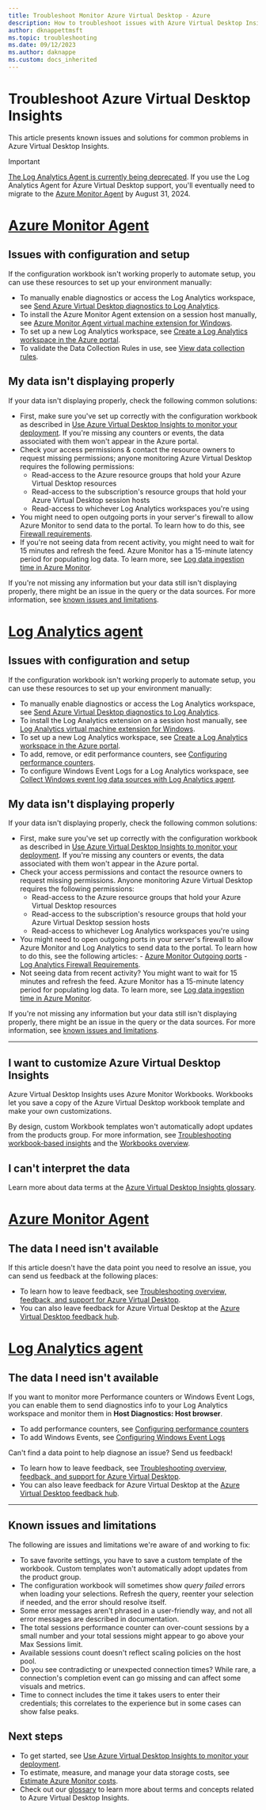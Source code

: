 ```yaml
---
title: Troubleshoot Monitor Azure Virtual Desktop - Azure
description: How to troubleshoot issues with Azure Virtual Desktop Insights.
author: dknappettmsft
ms.topic: troubleshooting
ms.date: 09/12/2023
ms.author: daknappe
ms.custom: docs_inherited
---
```

# Troubleshoot Azure Virtual Desktop Insights

This article presents known issues and solutions for common problems in Azure Virtual Desktop Insights.

>[!IMPORTANT]
>[The Log Analytics Agent is currently being deprecated](https://azure.microsoft.com/updates/were-retiring-the-log-analytics-agent-in-azure-monitor-on-31-august-2024/). If you use the Log Analytics Agent for Azure Virtual Desktop support, you'll eventually need to migrate to the [Azure Monitor Agent](/azure/azure-monitor/agents/agents-overview) by August 31, 2024.

# [Azure Monitor Agent](#tab/monitor)

## Issues with configuration and setup

If the configuration workbook isn't working properly to automate setup, you can use these resources to set up your environment manually:

- To manually enable diagnostics or access the Log Analytics workspace, see [Send Azure Virtual Desktop diagnostics to Log Analytics](/azure/virtual-desktop/diagnostics-log-analytics).
- To install the Azure Monitor Agent extension on a session host manually, see [Azure Monitor Agent virtual machine extension for Windows](/azure/azure-monitor/agents/azure-monitor-agent-manage#installation-options).
- To set up a new Log Analytics workspace, see [Create a Log Analytics workspace in the Azure portal](/azure/azure-monitor/logs/quick-create-workspace).
- To validate the Data Collection Rules in use, see [View data collection rules](/azure/azure-monitor/essentials/data-collection-rule-view).

## My data isn't displaying properly

If your data isn't displaying properly, check the following common solutions:

- First, make sure you've set up correctly with the configuration workbook as described in [Use Azure Virtual Desktop Insights to monitor your deployment](/azure/virtual-desktop/insights). If you're missing any counters or events, the data associated with them won't appear in the Azure portal.
- Check your access permissions & contact the resource owners to request missing permissions; anyone monitoring Azure Virtual Desktop requires the following permissions:
    - Read-access to the Azure resource groups that hold your Azure Virtual Desktop resources
    - Read-access to the subscription's resource groups that hold your Azure Virtual Desktop session hosts 
    - Read-access to whichever Log Analytics workspaces you're using
- You might need to open outgoing ports in your server's firewall to allow Azure Monitor to send data to the portal. To learn how to do this, see [Firewall requirements](/azure/azure-monitor/agents/azure-monitor-agent-data-collection-endpoint#firewall-requirements).
- If you're not seeing data from recent activity, you might need to wait for 15 minutes and refresh the feed. Azure Monitor has a 15-minute latency period for populating log data. To learn more, see [Log data ingestion time in Azure Monitor](/azure/azure-monitor/logs/data-ingestion-time).

If you're not missing any information but your data still isn't displaying properly, there might be an issue in the query or the data sources. For more information, see [known issues and limitations](#known-issues-and-limitations). 

# [Log Analytics agent](#tab/analytics)

## Issues with configuration and setup

If the configuration workbook isn't working properly to automate setup, you can use these resources to set up your environment manually:

- To manually enable diagnostics or access the Log Analytics workspace, see [Send Azure Virtual Desktop diagnostics to Log Analytics](/azure/virtual-desktop/diagnostics-log-analytics).
- To install the Log Analytics extension on a session host manually, see [Log Analytics virtual machine extension for Windows](/azure/virtual-machines/extensions/oms-windows).
- To set up a new Log Analytics workspace, see [Create a Log Analytics workspace in the Azure portal](/azure/azure-monitor/logs/quick-create-workspace).
- To add, remove, or edit performance counters, see [Configuring performance counters](/azure/azure-monitor/agents/data-sources-performance-counters).
- To configure Windows Event Logs for a Log Analytics workspace, see [Collect Windows event log data sources with Log Analytics agent](/azure/azure-monitor/agents/data-sources-windows-events).

## My data isn't displaying properly

If your data isn't displaying properly, check the following common solutions:

- First, make sure you've set up correctly with the configuration workbook as described in [Use Azure Virtual Desktop Insights to monitor your deployment](/azure/virtual-desktop/insights). If you're missing any counters or events, the data associated with them won't appear in the Azure portal.
- Check your access permissions and contact the resource owners to request missing permissions. Anyone monitoring Azure Virtual Desktop requires the following permissions:
    - Read-access to the Azure resource groups that hold your Azure Virtual Desktop resources
    - Read-access to the subscription's resource groups that hold your Azure Virtual Desktop session hosts 
    - Read-access to whichever Log Analytics workspaces you're using
- You might need to open outgoing ports in your server's firewall to allow Azure Monitor and Log Analytics to send data to the portal. To learn how to do this, see the following articles:
      - [Azure Monitor Outgoing ports](/azure/azure-monitor/ip-addresses)
      - [Log Analytics Firewall Requirements](/azure/azure-monitor/agents/log-analytics-agent#firewall-requirements). 
- Not seeing data from recent activity? You might want to wait for 15 minutes and refresh the feed. Azure Monitor has a 15-minute latency period for populating log data. To learn more, see [Log data ingestion time in Azure Monitor](/azure/azure-monitor/logs/data-ingestion-time).

If you're not missing any information but your data still isn't displaying properly, there might be an issue in the query or the data sources. For more information, see [known issues and limitations](#known-issues-and-limitations). 

---

## I want to customize Azure Virtual Desktop Insights

Azure Virtual Desktop Insights uses Azure Monitor Workbooks. Workbooks let you save a copy of the Azure Virtual Desktop workbook template and make your own customizations.

By design, custom Workbook templates won't automatically adopt updates from the products group. For more information, see [Troubleshooting workbook-based insights](/azure/azure-monitor/insights/troubleshoot-workbooks) and the [Workbooks overview](/azure/azure-monitor/visualize/workbooks-overview).

## I can't interpret the data

Learn more about data terms at the [Azure Virtual Desktop Insights glossary](/azure/virtual-desktop/insights-glossary).

# [Azure Monitor Agent](#tab/monitor)

## The data I need isn't available

If this article doesn't have the data point you need to resolve an issue, you can send us feedback at the following places:

- To learn how to leave feedback, see [Troubleshooting overview, feedback, and support for Azure Virtual Desktop](/azure/virtual-desktop/troubleshoot-set-up-overview).
- You can also leave feedback for Azure Virtual Desktop at the [Azure Virtual Desktop feedback hub](https://support.microsoft.com/help/4021566/windows-10-send-feedback-to-microsoft-with-feedback-hub-app).

# [Log Analytics agent](#tab/analytics)

## The data I need isn't available

If you want to monitor more Performance counters or Windows Event Logs, you can enable them to send diagnostics info to your Log Analytics workspace and monitor them in **Host Diagnostics: Host browser**. 

- To add performance counters, see [Configuring performance counters](/azure/azure-monitor/agents/data-sources-performance-counters#configure-performance-counters)
- To add Windows Events, see [Configuring Windows Event Logs](/azure/azure-monitor/agents/data-sources-windows-events#configure-windows-event-logs)

Can't find a data point to help diagnose an issue? Send us feedback!

- To learn how to leave feedback, see [Troubleshooting overview, feedback, and support for Azure Virtual Desktop](/azure/virtual-desktop/troubleshoot-set-up-overview).
- You can also leave feedback for Azure Virtual Desktop at the [Azure Virtual Desktop feedback hub](https://support.microsoft.com/help/4021566/windows-10-send-feedback-to-microsoft-with-feedback-hub-app).

---

## Known issues and limitations

The following are issues and limitations we're aware of and working to fix:

- To save favorite settings, you have to save a custom template of the workbook. Custom templates won't automatically adopt updates from the product group.
- The configuration workbook will sometimes show *query failed* errors when loading your selections. Refresh the query, reenter your selection if needed, and the error should resolve itself. 
- Some error messages aren't phrased in a user-friendly way, and not all error messages are described in documentation.
- The total sessions performance counter can over-count sessions by a small number and your total sessions might appear to go above your Max Sessions limit.
- Available sessions count doesn't reflect scaling policies on the host pool.     
- Do you see contradicting or unexpected connection times? While rare, a connection's completion event can go missing and can affect some visuals and metrics.
- Time to connect includes the time it takes users to enter their credentials; this correlates to the experience but in some cases can show false peaks.

## Next steps

- To get started, see [Use Azure Virtual Desktop Insights to monitor your deployment](/azure/virtual-desktop/insights).
- To estimate, measure, and manage your data storage costs, see [Estimate Azure Monitor costs](/azure/virtual-desktop/insights-costs).
- Check out our [glossary](/azure/virtual-desktop/insights-glossary) to learn more about terms and concepts related to Azure Virtual Desktop Insights.
